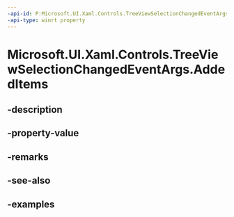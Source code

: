 ```yaml
---
-api-id: P:Microsoft.UI.Xaml.Controls.TreeViewSelectionChangedEventArgs.AddedItems
-api-type: winrt property
---
```


# Microsoft.UI.Xaml.Controls.TreeViewSelectionChangedEventArgs.AddedItems

<!--
public System.Collections.Generic.IList<object> AddedItems { get; }
-->


## -description

## -property-value

## -remarks

## -see-also

## -examples


